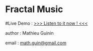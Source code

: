 Fractal Music
=============

#Live Demo :
[>>> Listen to it now ! <<<](http://aekuo.com/mathieu/portfolio/graph_music/GraphMusic.html)

author : Mathieu Guinin

email : math.guin@gmail.com

